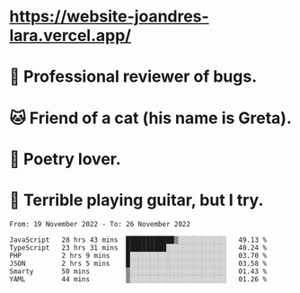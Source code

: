 # https://website-joandres-lara.vercel.app/
# 🐛 Professional reviewer of bugs.
# 🐱 Friend of a cat (his name is Greta).
# 📜 Poetry lover.
# 🎸 Terrible playing guitar, but I try.

<!--START_SECTION:waka-->

```text
From: 19 November 2022 - To: 26 November 2022

JavaScript   28 hrs 43 mins  ████████████▒░░░░░░░░░░░░   49.13 %
TypeScript   23 hrs 31 mins  ██████████░░░░░░░░░░░░░░░   40.24 %
PHP          2 hrs 9 mins    █░░░░░░░░░░░░░░░░░░░░░░░░   03.70 %
JSON         2 hrs 5 mins    █░░░░░░░░░░░░░░░░░░░░░░░░   03.58 %
Smarty       50 mins         ▒░░░░░░░░░░░░░░░░░░░░░░░░   01.43 %
YAML         44 mins         ▒░░░░░░░░░░░░░░░░░░░░░░░░   01.26 %
```

<!--END_SECTION:waka-->
